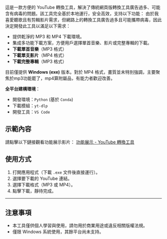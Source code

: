 
這是一款方便的 YouTube 轉換工具，解決了傳統網頁版轉換工具廣告過多、可能含有病毒的問題。該工具完全基於本地運行，安全高效，支持以下功能：
由於我喜愛聽歌且有剪輯影片需求，但網路上的轉換工具廣告過多且可能攜帶病毒，因此決定開發此工具以滿足以下需求：
- 提供乾淨的 MP3 和 MP4 下載環境。
- 集成多功能下載方案，方便用戶選擇單首音樂、影片或完整專輯的下載。
- **下載單首音樂**（MP3 格式）
- **下載單支影片**（MP4 格式）
- **下載完整專輯**（MP3 格式）

目前僅提供 **Windows (exe)** 版本。對於 MP4 格式，畫質並未特別強調，主要聚焦於mp3功能罷了，mp4算附屬品，有能力者歡迎改善。


 **全平台建構環境**：
   - 開發環境：`Python` (基於 `Conda`) 
   - 下載模組：`yt-dlp`
   - 開發工具：`VS Code`

## 示範內容

請點擊以下鏈接觀看功能展示影片：
[功能展示 - YouTube 轉換工具](https://www.youtube.com/watch?v=V1nsGiOqMqM)

## 使用方式

1. 打開應用程式（下載 `.exe` 文件後直接運行）。
2. 選擇要下載的 YouTube 連結。
3. 選擇下載格式（MP3 或 MP4）。
4. 點擊下載，靜待完成。
---

## 注意事項

- 本工具僅供個人學習與使用，請勿用於商業用途或違反相關版權法規。
- 僅限 Windows 系統使用，其餘平台尚未支持。

